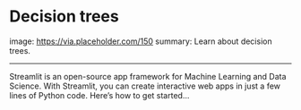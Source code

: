 # Decision trees
image: https://via.placeholder.com/150
summary: Learn about decision trees.

---

Streamlit is an open-source app framework for Machine Learning and Data Science.
With Streamlit, you can create interactive web apps in just a few lines of Python code.
Here’s how to get started...

